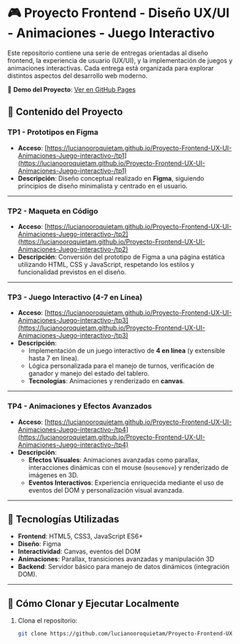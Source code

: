 # 🎮 Proyecto Frontend - Diseño UX/UI - Animaciones - Juego Interactivo

Este repositorio contiene una serie de entregas orientadas al diseño frontend, la experiencia de usuario (UX/UI), y la implementación de juegos y animaciones interactivas. Cada entrega está organizada para explorar distintos aspectos del desarrollo web moderno.

🔗 **Demo del Proyecto**: [Ver en GitHub Pages](https://lucianooroquietam.github.io/Proyecto-Frontend-UX-UI-Animaciones-Juego-interactivo-/)

## 📂 Contenido del Proyecto

### **TP1 - Prototipos en Figma**
- **Acceso**: [https://lucianooroquietam.github.io/Proyecto-Frontend-UX-UI-Animaciones-Juego-interactivo-/tp1](https://lucianooroquietam.github.io/Proyecto-Frontend-UX-UI-Animaciones-Juego-interactivo-/tp1)
- **Descripción**: Diseño conceptual realizado en **Figma**, siguiendo principios de diseño minimalista y centrado en el usuario.

---

### **TP2 - Maqueta en Código**
- **Acceso**: [https://lucianooroquietam.github.io/Proyecto-Frontend-UX-UI-Animaciones-Juego-interactivo-/tp2](https://lucianooroquietam.github.io/Proyecto-Frontend-UX-UI-Animaciones-Juego-interactivo-/tp2)
- **Descripción**: Conversión del prototipo de Figma a una página estática utilizando HTML, CSS y JavaScript, respetando los estilos y funcionalidad previstos en el diseño.

---

### **TP3 - Juego Interactivo (4-7 en Línea)**
- **Acceso**: [https://lucianooroquietam.github.io/Proyecto-Frontend-UX-UI-Animaciones-Juego-interactivo-/tp3](https://lucianooroquietam.github.io/Proyecto-Frontend-UX-UI-Animaciones-Juego-interactivo-/tp3)
- **Descripción**:
  - Implementación de un juego interactivo de **4 en línea** (y extensible hasta 7 en línea).
  - Lógica personalizada para el manejo de turnos, verificación de ganador y manejo del estado del tablero.
  - **Tecnologías**: Animaciones y renderizado en **canvas**.

---

### **TP4 - Animaciones y Efectos Avanzados**
- **Acceso**: [https://lucianooroquietam.github.io/Proyecto-Frontend-UX-UI-Animaciones-Juego-interactivo-/tp4](https://lucianooroquietam.github.io/Proyecto-Frontend-UX-UI-Animaciones-Juego-interactivo-/tp4)
- **Descripción**:
  - **Efectos Visuales**: Animaciones avanzadas como parallax, interacciones dinámicas con el mouse (`mousemove`) y renderizado de imágenes en 3D.
  - **Eventos Interactivos**: Experiencia enriquecida mediante el uso de eventos del DOM y personalización visual avanzada.

---

## 🚀 Tecnologías Utilizadas
- **Frontend**: HTML5, CSS3, JavaScript ES6+
- **Diseño**: Figma
- **Interactividad**: Canvas, eventos del DOM
- **Animaciones**: Parallax, transiciones avanzadas y manipulación 3D
- **Backend**: Servidor básico para manejo de datos dinámicos (integración DOM).

---

## 📖 Cómo Clonar y Ejecutar Localmente
1. Clona el repositorio:
   ```bash
   git clone https://github.com/lucianooroquietam/Proyecto-Frontend-UX-UI-Animaciones-Juego-interactivo-.git



